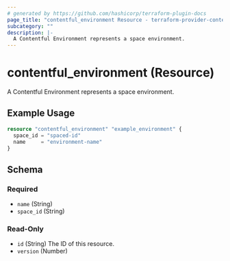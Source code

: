 ```yaml
---
# generated by https://github.com/hashicorp/terraform-plugin-docs
page_title: "contentful_environment Resource - terraform-provider-contentful"
subcategory: ""
description: |-
  A Contentful Environment represents a space environment.
---
```


# contentful_environment (Resource)

A Contentful Environment represents a space environment.

## Example Usage

```terraform
resource "contentful_environment" "example_environment" {
  space_id = "spaced-id"
  name     = "environment-name"
}
```

<!-- schema generated by tfplugindocs -->
## Schema

### Required

- `name` (String)
- `space_id` (String)

### Read-Only

- `id` (String) The ID of this resource.
- `version` (Number)
